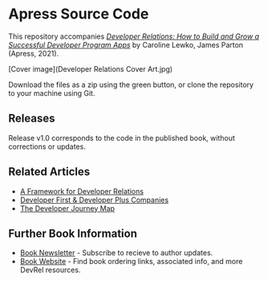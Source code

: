 # Apress Source Code

This repository accompanies [*Developer Relations: How to Build and Grow a Successful Developer Program Apps*](https://www.apress.com/9781484271636) by Caroline Lewko, James Parton (Apress, 2021).

[comment]: #cover
[Cover image](Developer Relations Cover Art.jpg)

Download the files as a zip using the green button, or clone the repository to your machine using Git.

## Releases

Release v1.0 corresponds to the code in the published book, without corrections or updates.

## Related Articles

* [A Framework for Developer Relations](https://devrelbook.substack.com/p/a-framework-for-developer-relations)
* [Developer First & Developer Plus Companies](https://devrelbook.substack.com/p/developer-first-and-developer-plus)
* [The Developer Journey Map](https://devrelbook.substack.com/p/the-developer-journey-map)

## Further Book Information

* [Book Newsletter](https://devrelbook.substack.com/) - Subscribe to recieve to author updates.
* [Book Website](https://www.devrelbook.com/) - Find book ordering links, associated info, and more DevRel resources.
